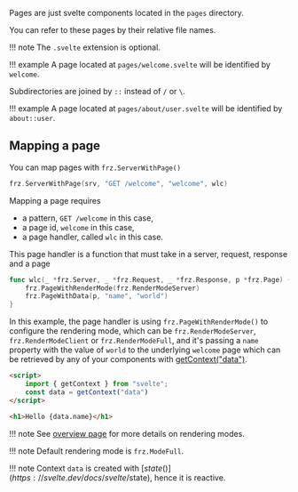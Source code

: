 Pages are just svelte components located in the `pages` directory.

You can refer to these pages by their relative file names.

!!! note
	The `.svelte` extension is optional.

!!! example
	A page located at `pages/welcome.svelte` will be identified by `welcome`.

Subdirectories are joined by `::` instead of `/` or `\`.

!!! example
	A page located at `pages/about/user.svelte` will be identified by `about::user`.


## Mapping a page

You can map pages with `frz.ServerWithPage()`

```go
frz.ServerWithPage(srv, "GET /welcome", "welcome", wlc)
```

Mapping a page requires 

- a pattern, `GET /welcome` in this case, 
- a page id, `welcome` in this case,
- a page handler, called `wlc` in this case.

This page handler is a function that must take in a server, request, response and a page

```go
func wlc(_ *frz.Server, _ *frz.Request, _ *frz.Response, p *frz.Page) {
	frz.PageWithRenderMode(frz.RenderModeServer)
	frz.PageWithData(p, "name", "world")
}
```

In this example, the page handler is using `frz.PageWithRenderMode()` 
to configure the rendering mode, 
which can be `frz.RenderModeServer`, `frz.RenderModeClient` or `frz.RenderModeFull`,
and it's passing a `name` property with the value of `world` to the 
underlying `welcome` page which can be retrieved 
by any of your components with [getContext("data")](https://svelte.dev/docs/svelte/svelte#getContext).


```html
<script>
    import { getContext } from "svelte";
    const data = getContext("data")
</script>

<h1>Hello {data.name}</h1>
```

!!! note
	See [overview page](./overview.md) for more details on rendering modes.

!!! note
	Default rendering mode is `frz.ModeFull`.

!!! note
	Context `data` is created with [$state()](https://svelte.dev/docs/svelte/$state), hence it is reactive.
